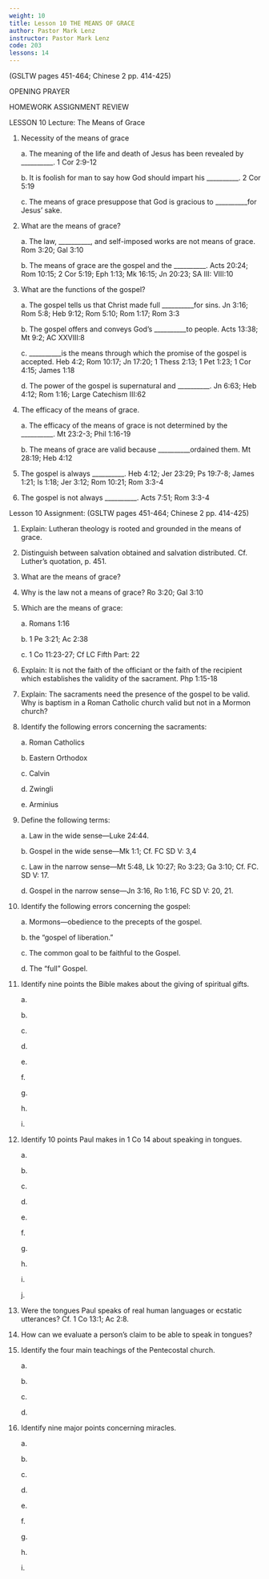 ```yaml
---
weight: 10
title: Lesson 10 THE MEANS OF GRACE
author: Pastor Mark Lenz
instructor: Pastor Mark Lenz
code: 203
lessons: 14
---
```

(GSLTW pages 451-464; Chinese 2 pp. 414-425)

OPENING PRAYER

HOMEWORK ASSIGNMENT REVIEW

LESSON 10 Lecture: The Means of Grace

1. Necessity of the means of grace

    a. The meaning of the life and death of Jesus has been revealed by __________. 1 Cor 2:9-12

    b. It is foolish for man to say how God should impart his __________. 2 Cor 5:19

    c. The means of grace presuppose that God is gracious to __________for Jesus’ sake.

2. What are the means of grace?

    a. The law, __________, and self-imposed works are not means of grace. Rom 3:20; Gal 3:10

    b. The means of grace are the gospel and the __________. Acts 20:24; Rom 10:15; 2 Cor 5:19; Eph 1:13; Mk 16:15; Jn 20:23; SA III: VIII:10

3. What are the functions of the gospel?

    a. The gospel tells us that Christ made full __________for sins. Jn 3:16; Rom 5:8; Heb 9:12; Rom 5:10; Rom 1:17; Rom 3:3

    b. The gospel offers and conveys God’s __________to people. Acts 13:38; Mt 9:2; AC XXVIII:8

    c. __________is the means through which the promise of the gospel is accepted. Heb 4:2; Rom 10:17; Jn 17:20; 1 Thess 2:13; 1 Pet 1:23; 1 Cor 4:15; James 1:18

    d. The power of the gospel is supernatural and __________. Jn 6:63; Heb 4:12; Rom 1:16; Large Catechism III:62

4. The efficacy of the means of grace.

    a. The efficacy of the means of grace is not determined by the __________. Mt 23:2-3; Phil 1:16-19

    b. The means of grace are valid because __________ordained them. Mt 28:19; Heb 4:12

5. The gospel is always __________. Heb 4:12; Jer 23:29; Ps 19:7-8; James 1:21; Is 1:18; Jer 3:12; Rom 10:21; Rom 3:3-4

6. The gospel is not always __________. Acts 7:51; Rom 3:3-4

Lesson 10 Assignment: (GSLTW pages 451-464; Chinese 2 pp. 414-425)

1. Explain:  Lutheran theology is rooted and grounded in the means of grace.

2. Distinguish between salvation obtained and salvation distributed. Cf. Luther’s quotation, p. 451.

3. What are the means of grace?

4. Why is the law not a means of grace?  Ro 3:20; Gal 3:10

5. Which are the means of grace:

    a.  Romans 1:16

    b.  1 Pe 3:21; Ac 2:38

    c.  1 Co 11:23-27; Cf  LC Fifth Part: 22

6. Explain:  It is not the faith of the officiant or the faith of the recipient which establishes the validity of the sacrament.  Php 1:15-18

7. Explain:  The sacraments need the presence of the gospel to be valid.  Why is baptism in a Roman Catholic church valid but not in a Mormon church?

8. Identify the following errors concerning the sacraments:

    a.  Roman Catholics

    b.  Eastern Orthodox

    c.  Calvin

    d.  Zwingli

    e.  Arminius

9. Define the following terms:

    a.  Law in the wide sense—Luke 24:44.

    b.  Gospel in the wide sense—Mk 1:1; Cf.  FC SD V: 3,4

    c.  Law in the narrow sense—Mt 5:48, Lk 10:27; Ro 3:23; Ga 3:10; Cf. FC. SD V: 17.

    d.  Gospel in the narrow sense—Jn 3:16, Ro 1:16, FC SD V: 20, 21.

10. Identify the following errors concerning the gospel:

    a.  Mormons—obedience to the precepts of the gospel.

    b.  the “gospel of liberation.”

    c.  The common goal to be faithful to the Gospel.

    d.  The “full” Gospel.

11. Identify nine points the Bible makes about the giving of spiritual gifts.

    a.

    b.

    c.

    d.

    e.

    f.  

    g.

    h.

    i.

12. Identify 10 points  Paul makes in 1 Co 14 about speaking in tongues.

    a.

    b.

    c.

    d.

    e.

    f.

    g.

    h.

    i.

    j.

13. Were the tongues Paul speaks of real human languages or ecstatic utterances?  Cf. 1 Co 13:1; Ac 2:8.

14. How can we evaluate a person’s claim to be able to speak in tongues?

15. Identify the four main teachings of the Pentecostal church.

    a.

    b.

    c.

    d.

16. Identify nine major points concerning miracles.

    a.

    b.

    c.

    d.

    e.

    f.

    g.

    h.

    i.
